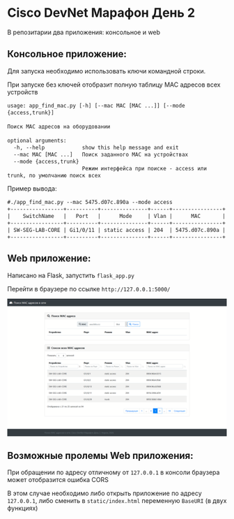 Cisco DevNet Марафон День 2
=======================

В репозитарии два приложения: консольное и web

Консольное приложение:
-----------------------

Для запуска необходимо использовать ключи командной строки.

При запуске без ключей отобразит полную таблицу MAC адресов всех устройств

```
usage: app_find_mac.py [-h] [--mac MAC [MAC ...]] [--mode {access,trunk}]

Поиск MAC адресов на оборудовании

optional arguments:
  -h, --help            show this help message and exit
  --mac MAC [MAC ...]   Поиск заданного MAC на устройствах
  --mode {access,trunk}
                        Режим интерфейса при поиске - access или trunk, по умолчанию поиск всех
```

Пример вывода:

```
#./app_find_mac.py --mac 5475.d07c.890a --mode access
+-----------------+----------+---------------+------+----------------+
|    SwitchName   |   Port   |      Mode     | Vlan |      MAC       |
+-----------------+----------+---------------+------+----------------+
| SW-SEG-LAB-CORE | Gi1/0/11 | static access | 204  | 5475.d07c.890a |
+-----------------+----------+---------------+------+----------------+
```


Web приложение:
-----------------------

Написано на Flask, запустить `flask_app.py`

Перейти в браузере по ссылке `http://127.0.0.1:5000/`

![Экран приложения](/img/screen.PNG?raw=true)

Возможные пролемы Web приложения:
-----------------------

При обращении по адресу отличному от `127.0.0.1` в консоли браузера может отобразится ошибка CORS

В этом случае необходимо либо открыть приложение по адресу `127.0.0.1`, либо сменить в `static/index.html` переменную `BaseURI` (в двух функциях)